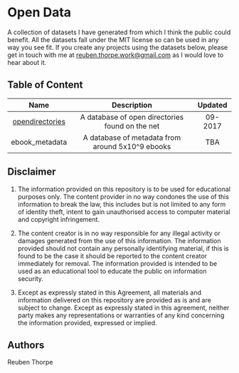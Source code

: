# Open Data

A collection of datasets I have generated from which I think the public could benefit. All the datasets fall under the MIT license so can be used in any way you see fit. If you create any projects using the datasets below, please get in touch with me at reuben.thorpe.work@gmail.com as I would love to hear about it.

**Table of Content**
---------


| Name | Description | Updated |
| :--: |:-----------:| :------:|
| [opendirectories](opendirectories/) | A database of open directories found on the net | 09-2017 |
| ebook_metadata | A database of metadata from around 5x10^9 ebooks | TBA |



**Disclaimer**
----------

1. The information provided on this repository is to be used for educational 
purposes only. The content provider in no way condones the use of this 
information to break the law, this includes but is not limited to any form 
of identity theft, intent to gain unauthorised access to computer material and 
copyright infringement.

2. The content creator is in no way responsible for any illegal activity or
damages generated from the use of this information. The information provided 
should not contain any personally identifying material, if this is found to be 
the case it should be reported to the content creator immediately for removal.
The information provided is intended to be used as an educational tool to 
educate the public on information security.

3. Except as expressly stated in this Agreement, all materials and information 
delivered on this repository are provided as is and are subject to change. 
Except as expressly stated in this agreement, neither party makes any 
representations or warranties of any kind concerning the information provided, 
expressed or implied.


**Authors**
----------

Reuben Thorpe
